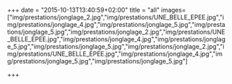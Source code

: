 +++
date = "2015-10-13T13:40:59+02:00"
title = "all"
images=["img/prestations/jonglage_2.jpg","img/prestations/UNE_BELLE_EPEE.jpg","img/prestations/jonglage_4.jpg","img/prestations/jonglage_5.jpg","img/prestations/jonglage_5.jpg","img/prestations/jonglage_2.jpg","img/prestations/UNE_BELLE_EPEE.jpg","img/prestations/jonglage_4.jpg","img/prestations/jonglage_5.jpg","img/prestations/jonglage_5.jpg","img/prestations/jonglage_2.jpg","img/prestations/UNE_BELLE_EPEE.jpg","img/prestations/jonglage_4.jpg","img/prestations/jonglage_5.jpg","img/prestations/jonglage_5.jpg"]

+++

